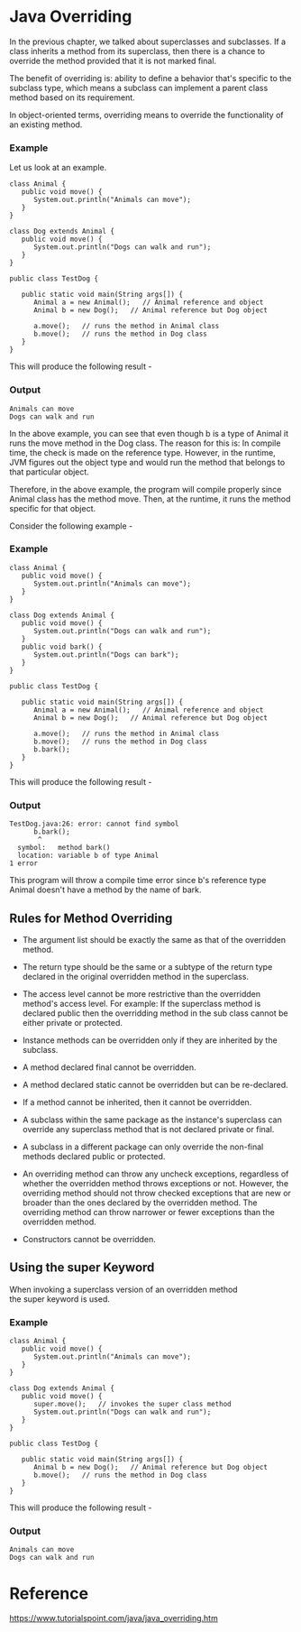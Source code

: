 # Java Overriding

In the previous chapter, we talked about superclasses and subclasses. If a class inherits a method from its superclass, then there is a chance to override the method provided that it is not marked final.

The benefit of overriding is: ability to define a behavior that's specific to the subclass type, which means a subclass can implement a parent class method based on its requirement.

In object-oriented terms, overriding means to override the functionality of an existing method.

### Example

Let us look at an example.

```
class Animal {
   public void move() {
      System.out.println("Animals can move");
   }
}

class Dog extends Animal {
   public void move() {
      System.out.println("Dogs can walk and run");
   }
}

public class TestDog {

   public static void main(String args[]) {
      Animal a = new Animal();   // Animal reference and object
      Animal b = new Dog();   // Animal reference but Dog object

      a.move();   // runs the method in Animal class
      b.move();   // runs the method in Dog class
   }
}
```
This will produce the following result -

### Output
```
Animals can move
Dogs can walk and run
```
In the above example, you can see that even though b is a type of Animal it runs the move method in the Dog class. The reason for this is: In compile time, the check is made on the reference type. However, in the runtime, JVM figures out the object type and would run the method that belongs to that particular object.

Therefore, in the above example, the program will compile properly since Animal class has the method move. Then, at the runtime, it runs the method specific for that object.

Consider the following example -

### Example

```
class Animal {
   public void move() {
      System.out.println("Animals can move");
   }
}

class Dog extends Animal {
   public void move() {
      System.out.println("Dogs can walk and run");
   }
   public void bark() {
      System.out.println("Dogs can bark");
   }
}

public class TestDog {

   public static void main(String args[]) {
      Animal a = new Animal();   // Animal reference and object
      Animal b = new Dog();   // Animal reference but Dog object

      a.move();   // runs the method in Animal class
      b.move();   // runs the method in Dog class
      b.bark();
   }
}
```

This will produce the following result -

### Output
```
TestDog.java:26: error: cannot find symbol
      b.bark();
       ^
  symbol:   method bark()
  location: variable b of type Animal
1 error
```
This program will throw a compile time error since b's reference type Animal doesn't have a method by the name of bark.

Rules for Method Overriding
---------------------------

-   The argument list should be exactly the same as that of the overridden method.

-   The return type should be the same or a subtype of the return type declared in the original overridden method in the superclass.

-   The access level cannot be more restrictive than the overridden method's access level. For example: If the superclass method is declared public then the overridding method in the sub class cannot be either private or protected.

-   Instance methods can be overridden only if they are inherited by the subclass.

-   A method declared final cannot be overridden.

-   A method declared static cannot be overridden but can be re-declared.

-   If a method cannot be inherited, then it cannot be overridden.

-   A subclass within the same package as the instance's superclass can override any superclass method that is not declared private or final.

-   A subclass in a different package can only override the non-final methods declared public or protected.

-   An overriding method can throw any uncheck exceptions, regardless of whether the overridden method throws exceptions or not. However, the overriding method should not throw checked exceptions that are new or broader than the ones declared by the overridden method. The overriding method can throw narrower or fewer exceptions than the overridden method.

-   Constructors cannot be overridden.

Using the super Keyword
-----------------------

When invoking a superclass version of an overridden method the super keyword is used.

### Example

```
class Animal {
   public void move() {
      System.out.println("Animals can move");
   }
}

class Dog extends Animal {
   public void move() {
      super.move();   // invokes the super class method
      System.out.println("Dogs can walk and run");
   }
}

public class TestDog {

   public static void main(String args[]) {
      Animal b = new Dog();   // Animal reference but Dog object
      b.move();   // runs the method in Dog class
   }
}
```

This will produce the following result -

### Output
```
Animals can move
Dogs can walk and run
```

# Reference
https://www.tutorialspoint.com/java/java_overriding.htm
